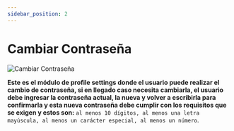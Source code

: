 ```yaml
---
sidebar_position: 2
---
```


# Cambiar Contraseña

![Cambiar Contraseña](/img/store-usuario/profile-settings/set_password.png)

**Este es el módulo de profile settings donde el usuario puede realizar el cambio de contraseña, si en llegado caso necesita cambiarla, el usuario debe ingresar la contraseña actual, la nueva y volver a escribirla para confirmarla y esta nueva contraseña debe cumplir con los requisitos que se exigen y estos son:** `al menos 10 dígitos, al menos una letra mayúscula, al menos un carácter especial, al menos un número`.
